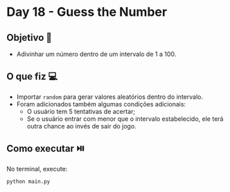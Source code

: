 # Day 18 - Guess the Number

## Objetivo 🎯
- Adivinhar um número dentro de um intervalo de 1 a 100.

## O que fiz 💻

- Importar `random` para gerar valores aleatórios dentro do intervalo.
- Foram adicionados também algumas condições adicionais:
    - O usuário tem 5 tentativas de acertar;
    - Se o usuário entrar com menor que o intervalo estabelecido, ele terá outra chance ao invés de sair do jogo.

## Como executar ⏯️
No terminal, execute:
```bash
python main.py
